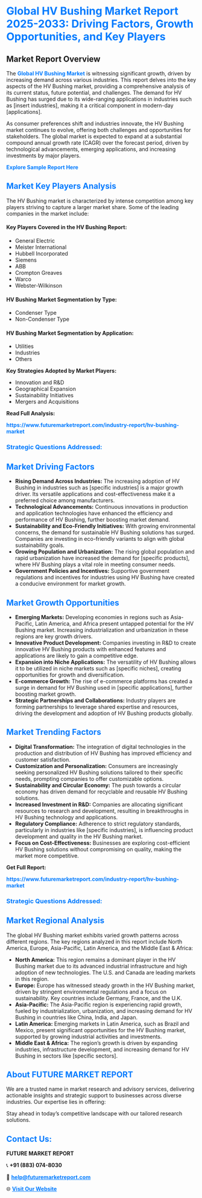 <h1 style="color: #007BFF;">Global HV Bushing Market Report 2025-2033: Driving Factors, Growth Opportunities, and Key Players</h1>

<section id="overview">
<h2>Market Report Overview</h2>
<p>The <a href="https://www.futuremarketreport.com/industry-report/hv-bushing-market" style="color: #007BFF; text-decoration: none;"><strong>Global HV Bushing Market</strong></a> is witnessing significant growth, driven by increasing demand across various industries. This report delves into the key aspects of the HV Bushing market, providing a comprehensive analysis of its current status, future potential, and challenges. The demand for HV Bushing has surged due to its wide-ranging applications in industries such as [insert industries], making it a critical component in modern-day [applications].</p>
<p>As consumer preferences shift and industries innovate, the HV Bushing market continues to evolve, offering both challenges and opportunities for stakeholders. The global market is expected to expand at a substantial compound annual growth rate (CAGR) over the forecast period, driven by technological advancements, emerging applications, and increasing investments by major players.</p>
</section>

<section id="overview">
<p><a href="https://www.futuremarketreport.com/request-sample/reportId=82554" style="color: #007BFF; text-decoration: none;"><strong>Explore Sample Report Here</strong></a></p>
</section>

<section id="key-players">
<h2 style="color: #007BFF;">Market Key Players Analysis</h2>
<p>The HV Bushing market is characterized by intense competition among key players striving to capture a larger market share. Some of the leading companies in the market include:</p>
<h4>Key Players Covered in the HV Bushing Report:</h4>
<ul><li>General Electric</li><li>Meister International</li><li>Hubbell Incorporated</li><li>Siemens</li><li>ABB</li><li>Crompton Greaves</li><li>Warco</li><li>Webster-Wilkinson</li></ul>
<h4>HV Bushing Market Segmentation by Type:</h4>
<ul><li>Condenser Type</li><li>Non-Condenser Type</li></ul>

<h4>HV Bushing Market Segmentation by Application:</h4>
<ul><li>Utilities</li><li>Industries</li><li>Others</li></ul>
<p><strong>Key Strategies Adopted by Market Players:</strong></p>
<ul>
<li>Innovation and R&D</li>
<li>Geographical Expansion</li>
<li>Sustainability Initiatives</li>
<li>Mergers and Acquisitions</li>
</ul>
</section>

<section>
<p><strong>Read Full Analysis: </strong></p><a href="https://www.futuremarketreport.com/industry-report/hv-bushing-market" style="color: #007BFF; text-decoration: none;"><strong>https://www.futuremarketreport.com/industry-report/hv-bushing-market</strong></a>
<h3 style="color: #007BFF;">Strategic Questions Addressed:</h3>
</section>

<section id="driving-factors">
<h2 style="color: #007BFF;">Market Driving Factors</h2>
<ul>
<li><strong>Rising Demand Across Industries:</strong> The increasing adoption of HV Bushing in industries such as [specific industries] is a major growth driver. Its versatile applications and cost-effectiveness make it a preferred choice among manufacturers.</li>
<li><strong>Technological Advancements:</strong> Continuous innovations in production and application technologies have enhanced the efficiency and performance of HV Bushing, further boosting market demand.</li>
<li><strong>Sustainability and Eco-Friendly Initiatives:</strong> With growing environmental concerns, the demand for sustainable HV Bushing solutions has surged. Companies are investing in eco-friendly variants to align with global sustainability goals.</li>
<li><strong>Growing Population and Urbanization:</strong> The rising global population and rapid urbanization have increased the demand for [specific products], where HV Bushing plays a vital role in meeting consumer needs.</li>
<li><strong>Government Policies and Incentives:</strong> Supportive government regulations and incentives for industries using HV Bushing have created a conducive environment for market growth.</li>
</ul>
</section>

<section id="growth-opportunities">
<h2 style="color: #007BFF;">Market Growth Opportunities</h2>
<ul>
<li><strong>Emerging Markets:</strong> Developing economies in regions such as Asia-Pacific, Latin America, and Africa present untapped potential for the HV Bushing market. Increasing industrialization and urbanization in these regions are key growth drivers.</li>
<li><strong>Innovative Product Development:</strong> Companies investing in R&D to create innovative HV Bushing products with enhanced features and applications are likely to gain a competitive edge.</li>
<li><strong>Expansion into Niche Applications:</strong> The versatility of HV Bushing allows it to be utilized in niche markets such as [specific niches], creating opportunities for growth and diversification.</li>
<li><strong>E-commerce Growth:</strong> The rise of e-commerce platforms has created a surge in demand for HV Bushing used in [specific applications], further boosting market growth.</li>
<li><strong>Strategic Partnerships and Collaborations:</strong> Industry players are forming partnerships to leverage shared expertise and resources, driving the development and adoption of HV Bushing products globally.</li>
</ul>
</section>

<section id="trending-factors">
<h2 style="color: #007BFF;">Market Trending Factors</h2>
<ul>
<li><strong>Digital Transformation:</strong> The integration of digital technologies in the production and distribution of HV Bushing has improved efficiency and customer satisfaction.</li>
<li><strong>Customization and Personalization:</strong> Consumers are increasingly seeking personalized HV Bushing solutions tailored to their specific needs, prompting companies to offer customizable options.</li>
<li><strong>Sustainability and Circular Economy:</strong> The push towards a circular economy has driven demand for recyclable and reusable HV Bushing solutions.</li>
<li><strong>Increased Investment in R&D:</strong> Companies are allocating significant resources to research and development, resulting in breakthroughs in HV Bushing technology and applications.</li>
<li><strong>Regulatory Compliance:</strong> Adherence to strict regulatory standards, particularly in industries like [specific industries], is influencing product development and quality in the HV Bushing market.</li>
<li><strong>Focus on Cost-Effectiveness:</strong> Businesses are exploring cost-efficient HV Bushing solutions without compromising on quality, making the market more competitive.</li>
</ul>
</section>

<section>
<p><strong>Get Full Report: </strong></p><a href="https://www.futuremarketreport.com/industry-report/hv-bushing-market" style="color: #007BFF; text-decoration: none;"><strong>https://www.futuremarketreport.com/industry-report/hv-bushing-market</strong></a>
<h3 style="color: #007BFF;">Strategic Questions Addressed:</h3>
</section>


<section id="regional-analysis">
<h2 style="color: #007BFF;">Market Regional Analysis</h2>
<p>The global HV Bushing market exhibits varied growth patterns across different regions. The key regions analyzed in this report include North America, Europe, Asia-Pacific, Latin America, and the Middle East & Africa:</p>
<ul>
<li><strong>North America:</strong> This region remains a dominant player in the HV Bushing market due to its advanced industrial infrastructure and high adoption of new technologies. The U.S. and Canada are leading markets in this region.</li>
<li><strong>Europe:</strong> Europe has witnessed steady growth in the HV Bushing market, driven by stringent environmental regulations and a focus on sustainability. Key countries include Germany, France, and the U.K.</li>
<li><strong>Asia-Pacific:</strong> The Asia-Pacific region is experiencing rapid growth, fueled by industrialization, urbanization, and increasing demand for HV Bushing in countries like China, India, and Japan.</li>
<li><strong>Latin America:</strong> Emerging markets in Latin America, such as Brazil and Mexico, present significant opportunities for the HV Bushing market, supported by growing industrial activities and investments.</li>
<li><strong>Middle East & Africa:</strong> The region’s growth is driven by expanding industries, infrastructure development, and increasing demand for HV Bushing in sectors like [specific sectors].</li>
</ul>
</section>

<footer>
<h2 style="color: #007BFF;">About FUTURE MARKET REPORT</h2>
<p>We are a trusted name in market research and advisory services, delivering actionable insights and strategic support to businesses across diverse industries. Our expertise lies in offering:</p>

<p>Stay ahead in today’s competitive landscape with our tailored research solutions.</p>

<h2 style="color: #007BFF;">Contact Us:</h2>
<p><strong>FUTURE MARKET REPORT</strong></p>
<p>📞 <strong>+91 (883) 074-8030</strong></p>
<p>📧 <strong><a href="mailto:help@futuremarketreport.com" style="color: #007BFF;">help@futuremarketreport.com</a></strong></p>
<p>🌐 <strong><a href="https://www.futuremarketreport.com/" style="color: #007BFF;">Visit Our Website</a></strong></p>
</footer>